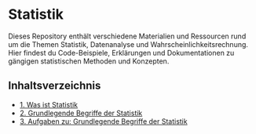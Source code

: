 # Statistik

 Dieses Repository enthält verschiedene Materialien und Ressourcen rund um die Themen Statistik,
 Datenanalyse und Wahrscheinlichkeitsrechnung. Hier findest du Code-Beispiele,
 Erklärungen und Dokumentationen zu gängigen statistischen Methoden und Konzepten.

## Inhaltsverzeichnis

<ul>
    <li>
        <a href="Was_ist_Statistik.ipynb">1. Was ist Statistik</a>
    </li>
    <li>
        <a href="Grundlegende_Begriffe_der_Statistik.ipynb">2. Grundlegende Begriffe der Statistik</a>
    </li>
    <li>
        <a href="Aufgaben_Grundlegende_Begriffe_der_Statistik.ipynb">3. Aufgaben zu: Grundlegende Begriffe der Statistik</a>
    </li>
</ul>
